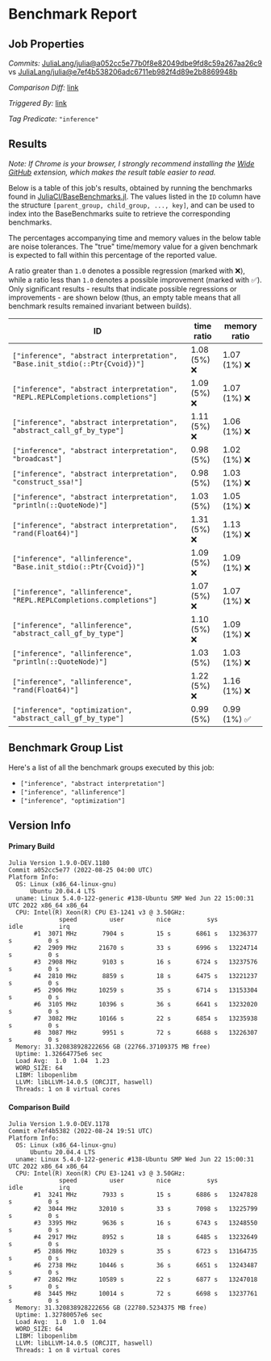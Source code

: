 # Benchmark Report

## Job Properties

*Commits:* [JuliaLang/julia@a052cc5e77b0f8e82049dbe9fd8c59a267aa26c9](https://github.com/JuliaLang/julia/commit/a052cc5e77b0f8e82049dbe9fd8c59a267aa26c9) vs [JuliaLang/julia@e7ef4b538206adc6711eb982f4d89e2b8869948b](https://github.com/JuliaLang/julia/commit/e7ef4b538206adc6711eb982f4d89e2b8869948b)

*Comparison Diff:* [link](https://github.com/JuliaLang/julia/compare/e7ef4b538206adc6711eb982f4d89e2b8869948b..a052cc5e77b0f8e82049dbe9fd8c59a267aa26c9)

*Triggered By:* [link](https://github.com/JuliaLang/julia/pull/46471#issuecomment-1226751827)

*Tag Predicate:* `"inference"`

## Results

*Note: If Chrome is your browser, I strongly recommend installing the [Wide GitHub](https://chrome.google.com/webstore/detail/wide-github/kaalofacklcidaampbokdplbklpeldpj?hl=en)
extension, which makes the result table easier to read.*

Below is a table of this job's results, obtained by running the benchmarks found in
[JuliaCI/BaseBenchmarks.jl](https://github.com/JuliaCI/BaseBenchmarks.jl). The values
listed in the `ID` column have the structure `[parent_group, child_group, ..., key]`,
and can be used to index into the BaseBenchmarks suite to retrieve the corresponding
benchmarks.

The percentages accompanying time and memory values in the below table are noise tolerances. The "true"
time/memory value for a given benchmark is expected to fall within this percentage of the reported value.

A ratio greater than `1.0` denotes a possible regression (marked with :x:), while a ratio less
than `1.0` denotes a possible improvement (marked with :white_check_mark:). Only significant results - results
that indicate possible regressions or improvements - are shown below (thus, an empty table means that all
benchmark results remained invariant between builds).

| ID | time ratio | memory ratio |
|----|------------|--------------|
| `["inference", "abstract interpretation", "Base.init_stdio(::Ptr{Cvoid})"]` | 1.08 (5%) :x: | 1.07 (1%) :x: |
| `["inference", "abstract interpretation", "REPL.REPLCompletions.completions"]` | 1.09 (5%) :x: | 1.07 (1%) :x: |
| `["inference", "abstract interpretation", "abstract_call_gf_by_type"]` | 1.11 (5%) :x: | 1.06 (1%) :x: |
| `["inference", "abstract interpretation", "broadcast"]` | 0.98 (5%)  | 1.02 (1%) :x: |
| `["inference", "abstract interpretation", "construct_ssa!"]` | 0.98 (5%)  | 1.03 (1%) :x: |
| `["inference", "abstract interpretation", "println(::QuoteNode)"]` | 1.03 (5%)  | 1.05 (1%) :x: |
| `["inference", "abstract interpretation", "rand(Float64)"]` | 1.31 (5%) :x: | 1.13 (1%) :x: |
| `["inference", "allinference", "Base.init_stdio(::Ptr{Cvoid})"]` | 1.09 (5%) :x: | 1.09 (1%) :x: |
| `["inference", "allinference", "REPL.REPLCompletions.completions"]` | 1.07 (5%) :x: | 1.07 (1%) :x: |
| `["inference", "allinference", "abstract_call_gf_by_type"]` | 1.10 (5%) :x: | 1.09 (1%) :x: |
| `["inference", "allinference", "println(::QuoteNode)"]` | 1.03 (5%)  | 1.03 (1%) :x: |
| `["inference", "allinference", "rand(Float64)"]` | 1.22 (5%) :x: | 1.16 (1%) :x: |
| `["inference", "optimization", "abstract_call_gf_by_type"]` | 0.99 (5%)  | 0.99 (1%) :white_check_mark: |

## Benchmark Group List

Here's a list of all the benchmark groups executed by this job:

- `["inference", "abstract interpretation"]`
- `["inference", "allinference"]`
- `["inference", "optimization"]`

## Version Info

#### Primary Build

```
Julia Version 1.9.0-DEV.1180
Commit a052cc5e77 (2022-08-25 04:00 UTC)
Platform Info:
  OS: Linux (x86_64-linux-gnu)
      Ubuntu 20.04.4 LTS
  uname: Linux 5.4.0-122-generic #138-Ubuntu SMP Wed Jun 22 15:00:31 UTC 2022 x86_64 x86_64
  CPU: Intel(R) Xeon(R) CPU E3-1241 v3 @ 3.50GHz: 
              speed         user         nice          sys         idle          irq
       #1  3071 MHz       7904 s         15 s       6861 s   13236377 s          0 s
       #2  2909 MHz      21670 s         33 s       6996 s   13224714 s          0 s
       #3  2908 MHz       9103 s         16 s       6724 s   13237576 s          0 s
       #4  2810 MHz       8859 s         18 s       6475 s   13221237 s          0 s
       #5  2906 MHz      10259 s         35 s       6714 s   13153304 s          0 s
       #6  3105 MHz      10396 s         36 s       6641 s   13232020 s          0 s
       #7  3082 MHz      10166 s         22 s       6854 s   13235938 s          0 s
       #8  3087 MHz       9951 s         72 s       6688 s   13226307 s          0 s
  Memory: 31.320838928222656 GB (22766.37109375 MB free)
  Uptime: 1.32664775e6 sec
  Load Avg:  1.0  1.04  1.23
  WORD_SIZE: 64
  LIBM: libopenlibm
  LLVM: libLLVM-14.0.5 (ORCJIT, haswell)
  Threads: 1 on 8 virtual cores

```

#### Comparison Build

```
Julia Version 1.9.0-DEV.1178
Commit e7ef4b5382 (2022-08-24 19:51 UTC)
Platform Info:
  OS: Linux (x86_64-linux-gnu)
      Ubuntu 20.04.4 LTS
  uname: Linux 5.4.0-122-generic #138-Ubuntu SMP Wed Jun 22 15:00:31 UTC 2022 x86_64 x86_64
  CPU: Intel(R) Xeon(R) CPU E3-1241 v3 @ 3.50GHz: 
              speed         user         nice          sys         idle          irq
       #1  3241 MHz       7933 s         15 s       6886 s   13247828 s          0 s
       #2  3044 MHz      32010 s         33 s       7098 s   13225799 s          0 s
       #3  3395 MHz       9636 s         16 s       6743 s   13248550 s          0 s
       #4  2917 MHz       8952 s         18 s       6485 s   13232649 s          0 s
       #5  2886 MHz      10329 s         35 s       6723 s   13164735 s          0 s
       #6  2738 MHz      10446 s         36 s       6651 s   13243487 s          0 s
       #7  2862 MHz      10589 s         22 s       6877 s   13247018 s          0 s
       #8  3445 MHz      10014 s         72 s       6698 s   13237761 s          0 s
  Memory: 31.320838928222656 GB (22780.5234375 MB free)
  Uptime: 1.32780057e6 sec
  Load Avg:  1.0  1.0  1.04
  WORD_SIZE: 64
  LIBM: libopenlibm
  LLVM: libLLVM-14.0.5 (ORCJIT, haswell)
  Threads: 1 on 8 virtual cores

```
